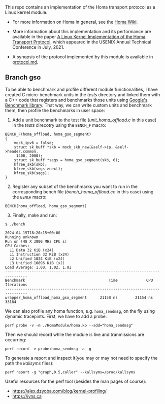 This repo contains an implementation of the Homa transport protocol as a Linux kernel module.

- For more information on Homa in general, see the [Homa
  Wiki](https://homa-transport.atlassian.net/wiki/spaces/HOMA).

- More information about this implementation and its performance are available in
  the paper [A Linux Kernel Implementation of the Homa Transport
  Protocol](https://www.usenix.org/system/files/atc21-ousterhout.pdf),
  which appeared in the USENIX Annual Technical Conference in July, 2021.

- A synopsis of the protocol implemented by this module is available in
  [protocol.md](https://github.com/PlatformLab/HomaModule/blob/master/protocol.md).

## Branch gso
To be able to benchmark and profile different module functionalities, I have created C micro-benchmark 
units in the _tests_ directory and linked them with a C++ code that registers and benchmarks those units 
using [Google's Benchmark library](https://github.com/google/benchmark). That way, we can write custom 
units and benchmark them, then profile the benchmarks in user space:

1. Add a unit benchmark to the test file (_unit_homa_offload.c_ in this case) in the _tests_ direcotry using the `BENCH_F` macro: 
```
BENCH_F(homa_offload, homa_gso_segment)
{
    mock_ipv6 = false;
    struct sk_buff *skb = mock_skb_new(&self->ip, &self->header.common,
     1400, 2000);
    struct sk_buff *segs = homa_gso_segment(skb, 0);
	kfree_skb(skb);
	kfree_skb(segs->next);
	kfree_skb(segs);
}
```
2. Register any subset of the benchmarks you want to run in the corresponding bench file (_bench_homa_offload.cc_ in this case) using the `BENCH` macro: 
```
BENCH(homa_offload, homa_gso_segment)
```
3. Finally, make and run: 
```
$ ./bench

2024-04-15T18:20:15+00:00
Running unknown
Run on (48 X 3000 MHz CPU s)
CPU Caches:
  L1 Data 32 KiB (x24)
  L1 Instruction 32 KiB (x24)
  L2 Unified 1024 KiB (x24)
  L3 Unified 16896 KiB (x2)
Load Average: 1.00, 1.02, 1.01
--------------------------------------------------------------------------------
Benchmark                                      Time             CPU   Iterations
--------------------------------------------------------------------------------
wrapper_homa_offload_homa_gso_segment      21158 ns        21154 ns        33164
```

We can also profile any homa function, e.g. `homa_sendmsg`, on the fly using dynamic tracepints. First, we have to add a probe:
```
perf probe -v -m ./HomaModule/homa.ko --add="homa_sendmsg"
```

Then we should record while the module is live and tranmissions are occurring:
```
perf record -e probe:homa_sendmsg -a -g
```

To generate a report and inspect it(you may or may not need to specify the path the _kallsyms_ files): 
```
perf report -g "graph,0.5,caller" --kallsyms=/proc/kallsyms
```

Useful resources for the perf tool (besides the man pages of course):
- https://alex.dzyoba.com/blog/kernel-profiling/
- https://jvns.ca